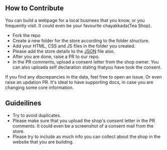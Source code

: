 ## How to Contribute
You can build a webpage for a local businees that you know, or you frequently visit. It could even be your favourite chayakkada(Tea Shop).

- Fork the repo 
- Create a new folder for the store according to the folder structure.
- Add your HTML, CSS and JS files in the folder you created.
- Please add the store details to the [JSON]() file also.
- After you are done, raise a PR to our repo.
- In the PR comments, upload a consent letter from the shop owner. You can also uploada self declaration stating thatyou have took the consent.

If you find any discrepancies in the data, feel free to open an issue. Or even raise an updation PR. It's ideal to have supporting docs, in case you are changing some core information.

## Guideilines
- Try to avoid duplicates.
- Please make sure that you upload the shop's consent letter in the PR comments. It could even be a screenshot of a consent mail from the store.
- Please try to include as much info you can collect about the shop in the website that you are building.
